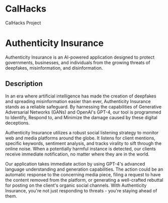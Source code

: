 # CalHacks
CalHacks Project

# Authenticity Insurance

Authenticity Insurance is an AI-powered application designed to protect governments, businesses, and individuals from the growing threats of deepfakes, misinformation, and disinformation. 

## Description

In an era where artificial intelligence has made the creation of deepfakes and spreading misinformation easier than ever, Authenticity Insurance stands as a reliable safeguard. By harnessing the capabilities of Generative Adversarial Networks (GANs) and OpenAI's GPT-4, our tool is programmed to Identify, Respond to, and Minimize the damage caused by these digital deceptions.

Authenticity Insurance utilizes a robust social listening strategy to monitor web and media platforms around the globe. It listens for client mentions, specific keywords, sentiment analysis, and tracks virality to sift through the online noise. When a potentially harmful instance is detected, our clients receive immediate notification, no matter where they are in the world.

Our application takes immediate action by using GPT-4's advanced language understanding and generation capabilities. The action could be an automatic response to the concerning media piece, filing a request to have the content removed from the platform, or generating a well-crafted rebuttal for posting on the client's organic social channels. With Authenticity Insurance, you're not just responding to threats - you're staying ahead of them.
